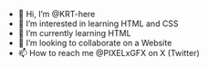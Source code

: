 - 👋 Hi, I’m @KRT-here
- 👀 I’m interested in learning HTML and CSS
- 🌱 I’m currently learning HTML
- 💞️ I’m looking to collaborate on a Website
- 📫 How to reach me @PIXELxGFX on X (Twitter)

<!---
KRT-here/KRT-here is a ✨ special ✨ repository because its `README.md` (this file) appears on your GitHub profile.
You can click the Preview link to take a look at your changes.
--->
